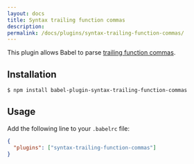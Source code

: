 ```yaml
---
layout: docs
title: Syntax trailing function commas
description:
permalink: /docs/plugins/syntax-trailing-function-commas/
---
```



This plugin allows Babel to parse [trailing function commas](https://github.com/jeffmo/es-trailing-function-commas).

## Installation

```sh
$ npm install babel-plugin-syntax-trailing-function-commas
```

## Usage

Add the following line to your `.babelrc` file:

```json
{
  "plugins": ["syntax-trailing-function-commas"]
}
```
